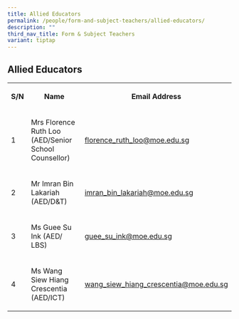 ```yaml
---
title: Allied Educators
permalink: /people/form-and-subject-teachers/allied-educators/
description: ""
third_nav_title: Form & Subject Teachers
variant: tiptap
---
```

<h2>Allied Educators</h2><table><tbody><tr><th rowspan="1" colspan="1"><p>S/N</p></th><th rowspan="1" colspan="1"><p>Name<br></p></th><th rowspan="1" colspan="1"><p>Email Address<br></p></th></tr><tr><td rowspan="1" colspan="1"><p>1</p></td><td rowspan="1" colspan="1"><p>Mrs Florence Ruth Loo (AED/Senior School Counsellor)<br></p></td><td rowspan="1" colspan="1"><p><a href="mailto:florence_ruth_loo@moe.edu.sg" rel="noopener noreferrer nofollow" target="_blank">florence_ruth_loo@moe.edu.sg</a><br></p></td></tr><tr><td rowspan="1" colspan="1"><p>2</p></td><td rowspan="1" colspan="1"><p>Mr Imran Bin Lakariah (AED/D&amp;T)</p></td><td rowspan="1" colspan="1"><p><a href="mailto:imran_bin_lakariah@moe.edu.sg" rel="noopener noreferrer nofollow" target="_blank">imran_bin_lakariah@moe.edu.sg</a></p></td></tr><tr><td rowspan="1" colspan="1"><p>3</p></td><td rowspan="1" colspan="1"><p>Ms Guee Su Ink (AED/ LBS)</p></td><td rowspan="1" colspan="1"><p><a href="mailto:guee_su_ink@moe.edu.sg" rel="noopener noreferrer nofollow" target="_blank">guee_su_ink@moe.edu.sg</a></p></td></tr><tr><td rowspan="1" colspan="1"><p>4</p></td><td rowspan="1" colspan="1"><p>Ms Wang Siew Hiang Crescentia (AED/ICT)</p></td><td rowspan="1" colspan="1"><p><a href="mailto:wang_siew_hiang_crescentia@moe.edu.sg" rel="noopener noreferrer nofollow" target="_blank">wang_siew_hiang_crescentia@moe.edu.sg</a></p></td></tr></tbody></table><p></p>